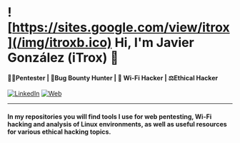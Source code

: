 # ![https://sites.google.com/view/itrox](/img/itroxb.ico) Hi, I'm Javier González (iTrox) 👋
#### 🧑‍💻Pentester | 🐞Bug Bounty Hunter | 🛜 Wi-Fi Hacker | ⚖️Ethical Hacker

[![LinkedIn](https://img.shields.io/badge/LinkedIn-Javier_González-0077B5?style=for-the-badge&logo=linkedin&logoColor=white&labelColor=101010)](https://www.linkedin.com/in/javier-gonzalez-espinoza/)
[![Web](https://img.shields.io/badge/Website-iTrox.site-14a1f0?style=for-the-badge&logo=dev.to&logoColor=white&labelColor=101010)](https://sites.google.com/view/itrox/)

---

#### In my repositories you will find tools I use for web pentesting, Wi-Fi hacking and analysis of Linux environments, as well as useful resources for various ethical hacking topics.
